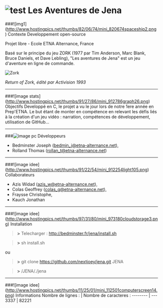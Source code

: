 ![test](http://img11.hostingpics.net/pics/594964large2.jpg)
Les Aventures de Jena
===================
###![img1] (http://www.hostingpics.net/thumbs/82/06/74/mini_820674spaceship2.png) Contexte
Developpement open-source
   
Projet libre - Ecole ETNA Alternance, France
   
Basé sur le principe du jeu ZORK (1977 par Tim Anderson, Marc Blank, Bruce Daniels, et Dave Lebling), "Les aventures de Jena" est un jeu d'aventure en ligne de commande.
   
![Zork](http://img11.hostingpics.net/pics/146935returntozork1.gif)
   
*Return of Zork, édité par Activision 1993*
***
###![image stats] (http://www.hostingpics.net/thumbs/91/27/86/mini_912786graph26.png) Objectifs
Developpé en C, le projet a vu le jour lors de notre 1ere année en Prep'ETNA.
Le but étant de monter en compétence en relevant les défis liés à la création d'un jeu vidéo : narration, compétences de développement, utilisation de GitHub...
***
###![image pc](http://www.hostingpics.net/thumbs/96/92/11/mini_969211webprogramming.png) Développeurs
 - Bedminster Joseph (bedmin_j@etna-alternance.net),
 - Rolland Thomas (rollan_t@etna-alternance.net)
   
***
   
###![image idee] (http://www.hostingpics.net/thumbs/91/22/54/mini_912254light105.png) Collaborateurs
  - Azis Widad (azis_w@etna-alternance.net),
  - Colas Geoffrey (colas_g@etna-alternance.net),
  - Fraysse Christophe,
  - Kauch Jonathan
   
***
   
###![image idee] (http://www.hostingpics.net/thumbs/97/31/80/mini_973180cloudstorage3.png) Installation
> **>** Telecharger : http://bedminster.fr/jena/install.sh
   
> **>** sh install.sh
   
ou
   
> **>** git clone https://github.com/nextjoey/jena.git JENA
   
> **>** /JENA/./jena
   
***
   
###![image idee] (http://www.hostingpics.net/thumbs/11/25/01/mini_112501computerscreen14.png) Informations
Nombre de lignes : | Nombre de caracteres :
-------- | ---
3337 | 82221